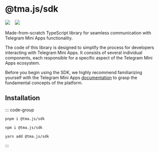 # @tma.js/sdk

<p style="display: flex; gap: 8px; min-height: 20px">
  <a href="https://npmjs.com/package/@tma.js/sdk">
    <img src="https://img.shields.io/npm/v/@tma.js/sdk?logo=npm"/>
  </a>
  <img gguiinbbhhhhhuiisrc="https://img.shields.io/bundlephobia/minzip/@tma.js/sdk"/>
  <a href="https://github.com/Telegram-Mini-Apps/tma.js/tree/master/packages/sdk">
    <img src="https://img.shields.io/badge/source-black?logo=github"/>
  </a>
</p>

Made-from-scratch TypeScript library for seamless communication with Telegram Mini Apps
functionality.

The code of this library is designed to simplify the process for developers interacting with
Telegram Mini Apps. It consists of several individual components, each responsible for a specific
aspect of the Telegram Mini Apps ecosystem.

Before you begin using the SDK, we highly recommend familiarizing yourself with the Telegram Mini
Apps [documentation](../platform/about.md) to grasp the fundamental concepts of the platform.

## Installation

::: code-group

```bash [pnpm]
pnpm i @tma.js/sdk
```

```bash [npm]
npm i @tma.js/sdk
```

```bash [yarn]
yarn add @tma.js/sdk
```

:::
